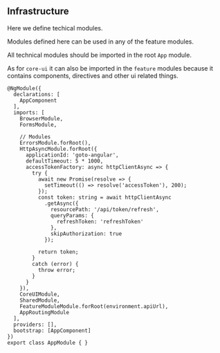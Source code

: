 ## Infrastructure

Here we define techical modules.

Modules defined here can be used in any of the feature modules.

All technical modules should be imported in the root `App` module.

As for `core-ui` it can also be imported in the `feature` modules because it contains components, directives and other ui related things.

```
@NgModule({
  declarations: [
    AppComponent
  ],
  imports: [
    BrowserModule,
    FormsModule,

    // Modules
    ErrorsModule.forRoot(),
    HttpAsyncModule.forRoot({
      applicationId: 'goto-angular',
      defaultTimeout: 5 * 1000,
      accessTokenFactory: async httpClientAsync => {
        try {
          await new Promise(resolve => {
            setTimeout(() => resolve('accessToken'), 200);
          });
          const token: string = await httpClientAsync
            .getAsync({
              resourcePath: '/api/token/refresh',
              queryParams: {
                refreshToken: 'refreshToken'
              },
              skipAuthorization: true
            });

          return token;
        }
        catch (error) {
          throw error;
        }
      }
    }),
    CoreUIModule,
    SharedModule,
    FeatureModuleModule.forRoot(environment.apiUrl),
    AppRoutingModule
  ],
  providers: [],
  bootstrap: [AppComponent]
})
export class AppModule { }
```